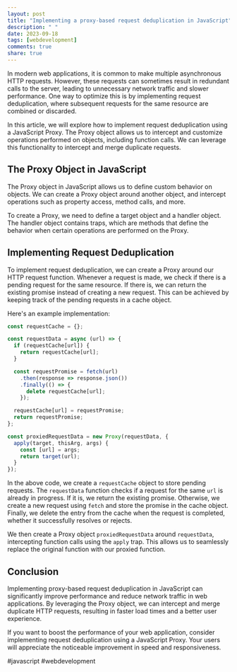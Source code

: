 ```yaml
---
layout: post
title: "Implementing a proxy-based request deduplication in JavaScript"
description: " "
date: 2023-09-18
tags: [webdevelopment]
comments: true
share: true
---
```


In modern web applications, it is common to make multiple asynchronous HTTP requests. However, these requests can sometimes result in redundant calls to the server, leading to unnecessary network traffic and slower performance. One way to optimize this is by implementing request deduplication, where subsequent requests for the same resource are combined or discarded.

In this article, we will explore how to implement request deduplication using a JavaScript Proxy. The Proxy object allows us to intercept and customize operations performed on objects, including function calls. We can leverage this functionality to intercept and merge duplicate requests.

## The Proxy Object in JavaScript

The Proxy object in JavaScript allows us to define custom behavior on objects. We can create a Proxy object around another object, and intercept operations such as property access, method calls, and more.

To create a Proxy, we need to define a target object and a handler object. The handler object contains traps, which are methods that define the behavior when certain operations are performed on the Proxy.

## Implementing Request Deduplication

To implement request deduplication, we can create a Proxy around our HTTP request function. Whenever a request is made, we check if there is a pending request for the same resource. If there is, we can return the existing promise instead of creating a new request. This can be achieved by keeping track of the pending requests in a cache object.

Here's an example implementation:

```javascript
const requestCache = {};

const requestData = async (url) => {
  if (requestCache[url]) {
    return requestCache[url];
  }

  const requestPromise = fetch(url)
    .then(response => response.json())
    .finally(() => {
      delete requestCache[url];
    });

  requestCache[url] = requestPromise;
  return requestPromise;
};

const proxiedRequestData = new Proxy(requestData, {
  apply(target, thisArg, args) {
    const [url] = args;
    return target(url);
  }
});
```

In the above code, we create a `requestCache` object to store pending requests. The `requestData` function checks if a request for the same `url` is already in progress. If it is, we return the existing promise. Otherwise, we create a new request using `fetch` and store the promise in the cache object. Finally, we delete the entry from the cache when the request is completed, whether it successfully resolves or rejects.

We then create a Proxy object `proxiedRequestData` around `requestData`, intercepting function calls using the `apply` trap. This allows us to seamlessly replace the original function with our proxied function.

## Conclusion

Implementing proxy-based request deduplication in JavaScript can significantly improve performance and reduce network traffic in web applications. By leveraging the Proxy object, we can intercept and merge duplicate HTTP requests, resulting in faster load times and a better user experience.

If you want to boost the performance of your web application, consider implementing request deduplication using a JavaScript Proxy. Your users will appreciate the noticeable improvement in speed and responsiveness.

#javascript #webdevelopment